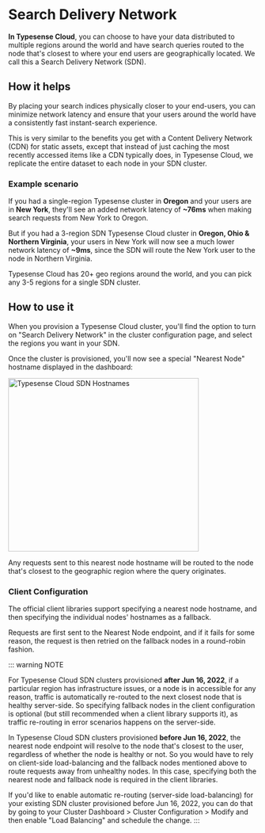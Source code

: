 # Search Delivery Network

**In Typesense Cloud**, you can choose to have your data distributed to multiple regions around the world
and have search queries routed to the node that's closest to where your end users are geographically located.
We call this a Search Delivery Network (SDN).

## How it helps

By placing your search indices physically closer to your end-users, you can minimize network latency
and ensure that your users around the world have a consistently fast instant-search experience.

This is very similar to the benefits you get with a Content Delivery Network (CDN) for static assets,
except that instead of just caching the most recently accessed items like a CDN typically does,
in Typesense Cloud, we replicate the entire dataset to each node in your SDN cluster.

### Example scenario

If you had a single-region Typesense cluster in **Oregon** and your users are in **New York**, they'll see an added network latency of **~76ms** when making search requests from New York to Oregon.

But if you had a 3-region SDN Typesense Cloud cluster in **Oregon, Ohio & Northern Virginia**, your users in New York will now see a much lower network latency of **~9ms**, since the SDN will route the New York user to the node in Northern Virginia.

Typesense Cloud has 20+ geo regions around the world, and you can pick any 3-5 regions for a single SDN cluster.

## How to use it

When you provision a Typesense Cloud cluster, you'll find the option to turn on "Search Delivery Network" in the cluster configuration page, and select the regions you want in your SDN.

Once the cluster is provisioned, you'll now see a special "Nearest Node" hostname displayed in the dashboard:

<img src="~@images/search-delivery-network/sdn-hostnames.png" height="350" width="385" alt="Typesense Cloud SDN Hostnames">

Any requests sent to this nearest node hostname will be routed to the node that's closest to the geographic region where the query originates.

### Client Configuration

The official client libraries support specifying a nearest node hostname, and then specifying the individual nodes' hostnames as a fallback.

Requests are first sent to the Nearest Node endpoint, and if it fails for some reason, the request is then retried on the fallback nodes in a round-robin fashion.

<Tabs :tabs="['JavaScript','PHP','Python','Ruby', 'Dart', 'Java', 'Go', 'Swift', 'Shell']">
  <template v-slot:JavaScript>

```js
/*
 *  Our JavaScript client library works on both the server and the browser.
 *  When using the library on the browser, please be sure to use the
 *  search-only API Key rather than the master API key since the latter
 *  has write access to Typesense and you don't want to expose that.
 */

const Typesense = require('typesense')

let client = new Typesense.Client({
  'nearestNode': { 'host': 'xxx.a1.typesense.net', 'port': 443, 'protocol': 'https' }, // This is the special Nearest Node hostname that you'll see in the Typesense Cloud dashboard if you turn on Search Delivery Network
  'nodes': [
    { 'host': 'xxx-1.a1.typesense.net', 'port': 443, 'protocol': 'https' },
    { 'host': 'xxx-2.a1.typesense.net', 'port': 443, 'protocol': 'https' },
    { 'host': 'xxx-3.a1.typesense.net', 'port': 443, 'protocol': 'https' },
  ],
  'apiKey': '<API_KEY>',
  'connectionTimeoutSeconds': 2
})
```

  </template>

  <template v-slot:PHP>

```php
use Typesense\Client;

$client = new Client(
  [
    'nearest_node' =>  ['host' => 'xxx.a1.typesense.net', 'port' => '443', 'protocol' => 'https'], // This is the special Nearest Node hostname that you'll see in the Typesense Cloud dashboard if you turn on Search Delivery Network
    'nodes' => [
      ['host' => 'xxx-1.a1.typesense.net', 'port' => '443', 'protocol' => 'https'],
      ['host' => 'xxx-2.a1.typesense.net', 'port' => '443', 'protocol' => 'https'],
      ['host' => 'xxx-3.a1.typesense.net', 'port' => '443', 'protocol' => 'https'],
    ],
    'api_key'         => '<API_KEY>',
    'connection_timeout_seconds' => 2,
  ]
);
```

  </template>
  <template v-slot:Python>

```py
import typesense

client = typesense.Client({
  'nearest_node': {'host': 'xxx.a1.typesense.net', 'port': '443', 'protocol': 'https'}, # This is the special Nearest Node hostname that you'll see in the Typesense Cloud dashboard if you turn on Search Delivery Network
  'nodes': [
    {'host': 'xxx-1.a1.typesense.net', 'port': '443', 'protocol': 'https'},
    {'host': 'xxx-2.a1.typesense.net', 'port': '443', 'protocol': 'https'},
    {'host': 'xxx-3.a1.typesense.net', 'port': '443', 'protocol': 'https'}
  ],
  'api_key': '<API_KEY>',
  'connection_timeout_seconds': 2
})
```

  </template>
  <template v-slot:Ruby>

```rb
require 'typesense'

client = Typesense::Client.new(
  nearest_node: { host: 'xxx.a1.typesense.net', port: 443, protocol: 'https' }, # This is the special Nearest Node hostname that you'll see in the Typesense Cloud dashboard if you turn on Search Delivery Network
  nodes: [
    { host: 'xxx-1.a1.typesense.net', port: 443, protocol: 'https' },
    { host: 'xxx-2.a1.typesense.net', port: 443, protocol: 'https' },
    { host: 'xxx-3.a1.typesense.net', port: 443, protocol: 'https' },
  ],
  api_key:  '<API_KEY>',
  connection_timeout_seconds: 2
)
```

  </template>
  <template v-slot:Dart>

```dart
import 'package:typesense/typesense.dart';

final protocol = Protocol.https;
final config = Configuration(
    '<API_KEY>',
    // This is the special Nearest Node hostname that you'll see in the
    // Typesense Cloud dashboard if you turn on Search Delivery Network.
    nearestNode: Node(
      protocol,
      'xxx.a1.typesense.net',
      // Dart client initializes port to 443 and 80 for https and http respectively.
      // So if dealing with standard ports, specifying them is optional.
      port: 443,
    ),
    nodes: {
      Node(
        protocol,
        'xxx-1.a1.typesense.net',
      ),
      Node(
        protocol,
        'xxx-2.a1.typesense.net',
      ),
      Node(
        protocol,
        'xxx-3.a1.typesense.net',
      ),
    },
    connectionTimeout: Duration(seconds: 2),
  );
```

  </template>
  <template v-slot:Java>

```java
import org.typesense.api.*;
import org.typesense.models.*;
import org.typesense.resources.*;

ArrayList<Node> nodes = new ArrayList<>();
nodes.add(new Node("https", "xxx-1.a1.typesense.net", "443"));
nodes.add(new Node("https", "xxx-2.a1.typesense.net", "443"));
nodes.add(new Node("https", "xxx-3.a1.typesense.net", "443"));

// This is the special Nearest Node hostname that you'll see in the
// Typesense Cloud dashboard if you turn on Search Delivery Network.
Node nearestNode = new Node("https", "xxx.a1.typesense.net", "443");

Configuration configuration = new Configuration(nearestNode, nodes, Duration.ofSeconds(2),"<API_KEY>");

Client client = new Client(configuration);
```

  </template>
  <template v-slot:Go>

```go
import (
  "time"
  "github.com/typesense/typesense-go/v2/typesense"
)

client := typesense.NewClient(
    // This is the special Load Balanced hostname that you'll see in the Typesense Cloud dashboard if you turn on High Availability
    typesense.WithNearestNode("https://xxx.a1.typesense.net:443"),
    typesense.WithNodes([]string{
      "https://xxx-1.a1.typesense.net:443",
      "https://xxx-2.a1.typesense.net:443",
      "https://xxx-3.a1.typesense.net:443",
    }),
    typesense.WithAPIKey("<API_KEY>"),
    typesense.WithConnectionTimeout(2*time.Second),
)
```

  </template>
  <template v-slot:Swift>

```swift
import Typesense

var nodes: [Node] = []
nodes.append(Node(host: "xxx-1.a1.typesense.net", port: "443", nodeProtocol: "https"))
nodes.append(Node(host: "xxx-2.a1.typesense.net", port: "443", nodeProtocol: "https"))
nodes.append(Node(host: "xxx-3.a1.typesense.net", port: "443", nodeProtocol: "https"))

let nearestNode = Node(host: "xxx.a1.typesense.net", port: "443", nodeProtocol: "https")

let config = Configuration(nodes: nodes, apiKey: "<API_KEY>", connectionTimeoutSeconds: 2, nearestNode: nearestNode)

let client = Client(config: config)
```

  </template>
  <template v-slot:Shell>

```bash
export TYPESENSE_API_KEY='<API_KEY>'
export TYPESENSE_HOST='https://xxx.a1.typesense.net'
```

  </template>
</Tabs>

::: warning NOTE

For Typesense Cloud SDN clusters provisioned **after Jun 16, 2022**,
if a particular region has infrastructure issues, or a node is in accessible for any reason,
traffic is automatically re-routed to the next closest node that is healthy server-side.
So specifying fallback nodes in the client configuration is optional (but still recommended when a client library supports it), as traffic re-routing in error scenarios happens on the server-side.

In Typesense Cloud SDN clusters provisioned **before Jun 16, 2022**,
the nearest node endpoint will resolve to the node that's closest to the user, regardless of whether the node is healthy or not.
So you would have to rely on client-side load-balancing and the fallback nodes mentioned above to route requests away from unhealthy nodes.
In this case, specifying both the nearest node and fallback node is required in the client libraries.

If you'd like to enable automatic re-routing (server-side load-balancing) for your existing SDN cluster provisioned before Jun 16, 2022, you can do that by going to your Cluster Dashboard > Cluster Configuration > Modify and then enable "Load Balancing" and schedule the change.
:::
